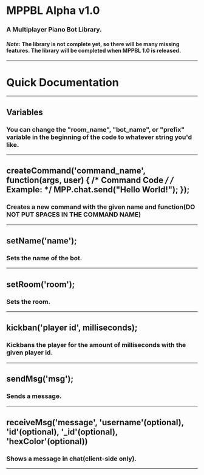 # MPPBL Alpha v1.0
### A Multiplayer Piano Bot Library.
#### *Note*: The library is not complete yet, so there will be many missing features. The library will be completed when MPPBL 1.0 is released.<br>
***
# Quick Documentation
***
## Variables
### You can change the "room_name", "bot_name", or "prefix" variable in the beginning of the code to whatever string you'd like.
***
## createCommand('command_name', function(args, user) { /* Command Code */ /* Example: */ MPP.chat.send("Hello World!"); });
### Creates a new command with the given name and function(DO NOT PUT SPACES IN THE COMMAND NAME)
***
## setName('name');
### Sets the name of the bot.
***
## setRoom('room');
### Sets the room.
***
## kickban('player id', milliseconds);
### Kickbans the player for the amount of milliseconds with the given player id.
***
## sendMsg('msg');
### Sends a message.
***
## receiveMsg('message', 'username'(optional), 'id'(optional), '_id'(optional), 'hexColor'(optional))
### Shows a message in chat(client-side only).
***
